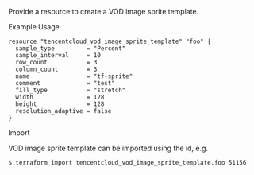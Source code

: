 Provide a resource to create a VOD image sprite template.

Example Usage

```hcl
resource "tencentcloud_vod_image_sprite_template" "foo" {
  sample_type         = "Percent"
  sample_interval     = 10
  row_count           = 3
  column_count        = 3
  name                = "tf-sprite"
  comment             = "test"
  fill_type           = "stretch"
  width               = 128
  height              = 128
  resolution_adaptive = false
}
```

Import

VOD image sprite template can be imported using the id, e.g.

```
$ terraform import tencentcloud_vod_image_sprite_template.foo 51156
```